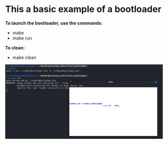 # This a basic example of a bootloader

**To launch the bootloader, use the commands:**
-  make
-  make run
  
**To clean:**
-  make clean



![bootloader](https://raw.githubusercontent.com/lowlevel01/simple-bootloader/main/bootloader.png "bootloader")
